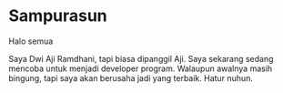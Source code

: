# Sampurasun

Halo semua

Saya Dwi Aji Ramdhani, tapi biasa dipanggil Aji. Saya sekarang sedang mencoba untuk menjadi developer program.
Walaupun awalnya masih bingung, tapi saya akan berusaha jadi yang terbaik. Hatur nuhun.
